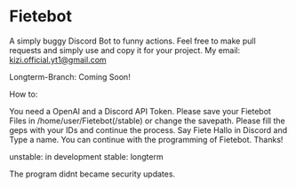 # Fietebot
A simply buggy Discord Bot to funny actions. Feel free to make pull requests and simply use and copy it for your project. My email: kizi.official.yt1@gmail.com

Longterm-Branch: Coming Soon!

How to:

You need a OpenAI and a Discord API Token.
Please save your Fietebot Files in /home/user/Fietebot(/stable) or change the savepath.
Please fill the geps with your IDs and continue the process.
Say Fiete Hallo in Discord and Type a name.
You can continue with the programming of Fietebot.
Thanks!

unstable: in development stable: longterm

The program didnt became security updates.
